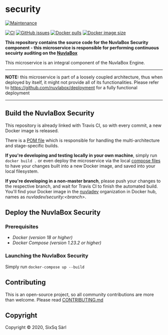 # security

[![Maintenance](https://img.shields.io/badge/Maintained%3F-yes-green.svg?style=for-the-badge)](https://github.com/nuvlabox/security/graphs/commit-activity)


[![CI](https://img.shields.io/travis/com/nuvlabox/security?style=for-the-badge&logo=travis-ci&logoColor=white)](https://travis-ci.com/nuvlabox/security)
[![GitHub issues](https://img.shields.io/github/issues/nuvlabox/security?style=for-the-badge&logo=github&logoColor=white)](https://GitHub.com/nuvlabox/security/issues/)
[![Docker pulls](https://img.shields.io/docker/pulls/nuvlabox/security?style=for-the-badge&logo=Docker&logoColor=white)](https://cloud.docker.com/u/nuvlabox/repository/docker/nuvlabox/security)
[![Docker image size](https://img.shields.io/microbadger/image-size/nuvlabox/security?style=for-the-badge&logo=Docker&logoColor=white)](https://cloud.docker.com/u/nuvlabox/repository/docker/nuvlabox/security)


**This repository contains the source code for the NuvlaBox Security component - this microservice is responsible for performing continuous secuirty auditing on the [NuvlaBox](https://sixsq.com/products-and-services/nuvlabox/overview)**

This microservice is an integral component of the NuvlaBox Engine.

---

**NOTE:** this microservice is part of a loosely coupled architecture, thus when deployed by itself, it might not provide all of its functionalities. Please refer to https://github.com/nuvlabox/deployment for a fully functional deployment

---

## Build the NuvlaBox Security

This repository is already linked with Travis CI, so with every commit, a new Docker image is released. 

There is a [POM file](pom.xml) which is responsible for handling the multi-architecture and stage-specific builds.

**If you're developing and testing locally in your own machine**, simply run `docker build .` or even deploy the microservice via the local [compose files](docker-compose.yml) to have your changes built into a new Docker image, and saved into your local filesystem.

**If you're developing in a non-master branch**, please push your changes to the respective branch, and wait for Travis CI to finish the automated build. You'll find your Docker image in the [nuvladev](https://hub.docker.com/u/nuvladev) organization in Docker hub, names as _nuvladev/security:\<branch\>_.

## Deploy the NuvlaBox Security

### Prerequisites 

 - *Docker (version 18 or higher)*
 - *Docker Compose (version 1.23.2 or higher)*

### Launching the NuvlaBox Security

Simply run `docker-compose up --build`


## Contributing

This is an open-source project, so all community contributions are more than welcome. Please read [CONTRIBUTING.md](CONTRIBUTING.md)
 
## Copyright

Copyright &copy; 2020, SixSq Sàrl



